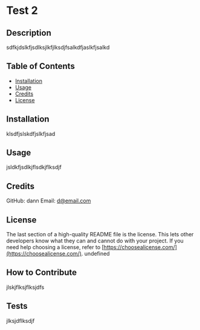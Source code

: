 # Test 2
  
## Description

sdfkjdslkfjsdlksjlkfjlksdjfsalkdfjaslkfjsalkd

## Table of Contents 

- [Installation](#installation)
- [Usage](#usage)
- [Credits](#credits)
- [License](#license)

## Installation

klsdfjslskdfjslkfjsad

## Usage

jsldkfjsdlkjflsdkjflksdjf

## Credits

GitHub: dann
Email: d@email.com

## License

The last section of a high-quality README file is the license. This lets other developers know what they can and cannot do with your project. If you need help choosing a license, refer to [https://choosealicense.com/](https://choosealicense.com/).
undefined

## How to Contribute

jlskjflksjflksjdfs

## Tests

jlksjdflksdjf
